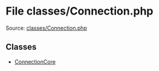 File classes/Connection.php
=========
Source: [classes/Connection.php](https://github.com/PrestaShop/PrestaShop/blob/1.6.1.1/classes/Connection.php)


Classes
-------

* [ConnectionCore](class.ConnectionCore.md)

